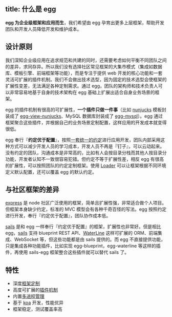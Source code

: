 title: 什么是 egg
---

**egg 为企业级框架和应用而生**，我们希望由 egg 孕育出更多上层框架，帮助开发团队和开发人员降低开发和维护成本。

## 设计原则

我们深知企业级应用在追求规范和共建的同时，还需要考虑如何平衡不同团队之间的差异，求同存异。所以我们没有选择社区常见框架的大集市模式（集成如数据库、模板引擎、前端框架等功能），而是专注于提供 web 开发的核心功能和一套灵活可扩展的插件机制。我们不会做出技术选型，因为固定的技术选型会使框架的扩展性变差，无法满足各种定制需求。通过 egg，团队的架构师和技术负责人可以非常容易地基于自身的技术架构在 egg 基础上扩展出适合自身业务场景的框架。

egg 的插件机制有很高的可扩展性，**一个插件只做一件事**（比如 [nunjucks] 模板封装成了 [egg-view-nunjucks](https://github.com/eggjs/egg-view-nunjucks)、MySQL 数据库封装成了 [egg-mysql](https://github.com/eggjs/egg-mysql)）。egg 通过框架聚合这些插件，并根据自己的业务场景定制配置，这样应用的开发成本就变得很低。

egg 奉行『**约定优于配置**』，按照[一套统一的约定](../advanced/loader.md)进行应用开发，团队内部采用这种方式可以减少开发人员的学习成本，开发人员不再是『钉子』，可以云动起来。没有约定的团队，沟通成本是非常高的，比如有人会按目录分栈而其他人按目录分功能，开发者认知不一致很容易犯错。但约定不等于扩展性差，相反 egg 有很高的扩展性，可以按照团队的约定定制框架。使用 [Loader](../advanced/loader.md) 可以让框架根据不同环境定义默认配置，还可以覆盖 egg 的默认约定。

## 与社区框架的差异

[express] 是 node 社区广泛使用的框架，简单且扩展性强，非常适合做个人项目。但框架本身缺少约定，标准的 MVC 模型会有各种千奇百怪的写法。egg 按照约定进行开发，奉行『约定优于配置』，团队协作成本低。

[sails] 是和 egg 一样奉行『约定优于配置』的框架，扩展性也非常好。但是相比 egg，[sails] 支持 blueprint REST API、[WaterLine] 这样可扩展的 ORM、前端集成、WebSocket 等，但这些功能都是由 sails 提供的。而 egg 不直接提供功能，只是集成各种功能插件，比如实现 egg-blueprint，egg-waterline 等这样的插件，再使用 sails-egg 框架整合这些插件就可以替代 sails 了。

## 特性

- 深度[框架定制](../advanced/framework.md)
- 高度可扩展的[插件机制](../advanced/plugin.md)
- 内置[多进程管理](../advanced/cluster.md)
- 基于 [koa] 开发，性能优异
- 框架稳定，测试覆盖率高

[sails]: http://sailsjs.com
[express]: http://expressjs.com
[koa]: http://koajs.com
[nunjucks]: https://mozilla.github.io/nunjucks
[WaterLine]: https://github.com/balderdashy/waterline
